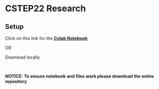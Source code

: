 # CSTEP22 Research

## Setup

Click on this link for the **[Colab Notebook](https://colab.research.google.com/drive/1dwOp48tQS4tRAGY6Z-FaoCGbZbg4TkRS?usp=sharing)**

OR

Download locally

&nbsp;

***NOTICE:*** **To ensure notebook and files work please download the entire repository**

